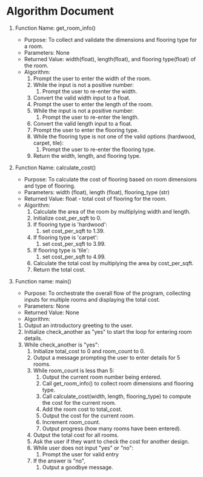 # Algorithm Document

1. Function Name: get_room_info()
   - Purpose: To collect and validate the dimensions and flooring type for a room. 
   - Parameters: None 
   - Returned Value: width(float), length(float), and flooring type(float) of the room. 
   - Algorithm:
     1. Prompt the user to enter the width of the room. 
     2. While the input is not a positive number: 
        1. Prompt the user to re-enter the width. 
     3. Convert the valid width input to a float. 
     4. Prompt the user to enter the length of the room.
     5. While the input is not a positive number:
        1. Prompt the user to re-enter the length. 
     6. Convert the valid length input to a float. 
     7. Prompt the user to enter the flooring type. 
     8. While the flooring type is not one of the valid options (hardwood, carpet, tile):
        1. Prompt the user to re-enter the flooring type. 
     9. Return the width, length, and flooring type.

2. Function Name: calculate_cost()
   - Purpose: To calculate the cost of flooring based on room dimensions and type of flooring. 
   - Parameters: width (float), length (float), flooring_type (str)
   - Returned Value: float - total cost of flooring for the room. 
   - Algorithm:
     1. Calculate the area of the room by multiplying width and length. 
     2. Initialize cost_per_sqft to 0. 
     3. If flooring type is 'hardwood': 
        1. set cost_per_sqft to 1.39.
     4. If flooring type is 'carpet':
        1. set cost_per_sqft to 3.99.
     5. If flooring type is 'tile':
        1. set cost_per_sqft to 4.99.
     6. Calculate the total cost by multiplying the area by cost_per_sqft.
     7. Return the total cost.

3. Function name: main()
   - Purpose: To orchestrate the overall flow of the program, collecting inputs for multiple rooms and displaying the total cost. 
   - Parameters: None 
   - Returned Value: None 
   - Algorithm:
   1. Output an introductory greeting to the user. 
   2. Initialize check_another as "yes" to start the loop for entering room details. 
   3. While check_another is "yes":
      1. Initialize total_cost to 0 and room_count to 0. 
      2. Output a message prompting the user to enter details for 5 rooms. 
      3. While room_count is less than 5:
         1. Output the current room number being entered. 
         2. Call get_room_info() to collect room dimensions and flooring type. 
         3. Call calculate_cost(width, length, flooring_type) to compute the cost for the current room. 
         4. Add the room cost to total_cost. 
         5. Output the cost for the current room. 
         6. Increment room_count. 
         7. Output progress (how many rooms have been entered).
      4. Output the total cost for all rooms. 
      5. Ask the user if they want to check the cost for another design.
      6. While user does not input "yes" or "no":
         1. Prompt the user for valid entry
      7. If the answer is "no", 
         1. Output a goodbye message.